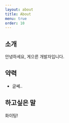 ```yaml
---
layout: about
title: About
menu: true
order: 10
---
```


## 소개

안녕하세요, 게으른 개발자입니다.


## 약력

- 글쎄..


## 하고싶은 말

화이팅!

